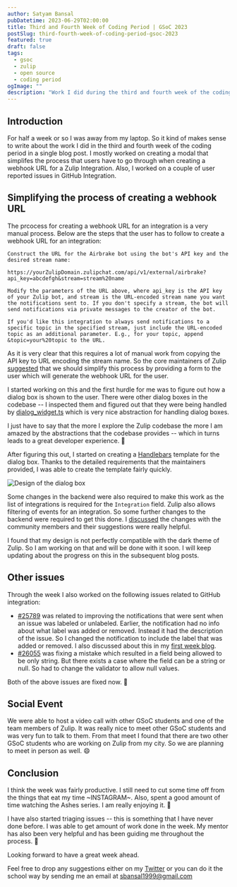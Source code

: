 ```yaml
---
author: Satyam Bansal
pubDatetime: 2023-06-29T02:00:00
title: Third and Fourth Week of Coding Period | GSoC 2023
postSlug: third-fourth-week-of-coding-period-gsoc-2023
featured: true
draft: false
tags:
  - gsoc
  - zulip
  - open source
  - coding period
ogImage: ""
description: "Work I did during the third and fourth week of the coding period for GSoC 2023."
---
```


## Introduction

For half a week or so I was away from my laptop. So it kind of makes
sense to write about the work I did in the third and fourth week of
the coding period in a single blog post. I mostly worked on creating a
modal that simplifes the process that users have to go through when
creating a webhook URL for a Zulip Integration. Also, I worked on a
couple of user reported issues in GitHub Integration.

## Simplifying the process of creating a webhook URL

The prcocess for creating a webhook URL for an integration is a very
manual process. Below are the steps that the user has to follow to
create a webhook URL for an integration:

```
Construct the URL for the Airbrake bot using the bot's API key and the desired stream name:

https://yourZulipDomain.zulipchat.com/api/v1/external/airbrake?api_key=abcdefgh&stream=stream%20name

Modify the parameters of the URL above, where api_key is the API key of your Zulip bot, and stream is the URL-encoded stream name you want the notifications sent to. If you don't specify a stream, the bot will send notifications via private messages to the creator of the bot.

If you'd like this integration to always send notifications to a specific topic in the specified stream, just include the URL-encoded topic as an additional parameter. E.g., for your topic, append &topic=your%20topic to the URL.
```

As it is very clear that this requires a lot of manual work from
copying the API key to URL encoding the stream name. So the core
maintainers of Zulip
[suggested](https://github.com/zulip/zulip/issues/25976) that we
should simplify this process by providing a form to the user which
will generate the webhook URL for the user.

I started working on this and the first hurdle for me was to figure
out how a dialog box is shown to the user. There were other dialog
boxes in the codebase -- I inspected them and figured out that they
were being handled by
[dialog_widget.ts](https://github.com/zulip/zulip/blob/main/web/src/dialog_widget.ts)
which is very nice abstraction for handling dialog boxes.

I just have to say that the more I explore the Zulip codebase the more
I am amazed by the abstractions that the codebase provides -- which in
turns leads to a great developer experience. 💙

After figuring this out, I started on creating a
[Handlebars](https://handlebarsjs.com/) template for the dialog box.
Thanks to the detailed requirements that the maintainers provided, I
was able to create the template fairly quickly.

![Design of the dialog
box](/assets/generate_url_integration_design.png)

Some changes in the backend were also required to make this work as
the list of integrations is required for the `Integration` field.
Zulip also allows filtering of events for an integration. So some
further changes to the backend were required to get this done. I
[discussed](https://chat.zulip.org/#narrow/stream/378-api-design/topic/integration.20display.20name/near/1598446)
the changes with the community members and their suggestions were
really helpful.

I found that my design is not perfectly compatible with the dark theme
of Zulip. So I am working on that and will be done with it soon. I
will keep updating about the progress on this in the subsequent blog
posts.

## Other issues

Through the week I also worked on the following issues related to
GitHub integration:

- [#25789](https://github.com/zulip/zulip/issues/25789) was related to
  improving the notifications that were sent when an issue was labeled
  or unlabeled. Earlier, the notification had no info about what label
  was added or removed. Instead it had the description of the issue.
  So I changed the notification to include the label that was added or
  removed. I also discussed about this in my [first week
  blog](http://localhost:3000/posts/first-week-of-coding-period-gsoc-2023).
- [#26055](https://github.com/zulip/zulip/issues/26055) was fixing a
  mistake which resulted in a field being allowed to be only string.
  But there exists a case where the field can be a string or null. So
  had to change the validator to allow null values.

Both of the above issues are fixed now. 🎉

## Social Event

We were able to host a video call with other GSoC students and one of
the team members of Zulip. It was really nice to meet other GSoC
students and was very fun to talk to them. From that meet I found that
there are two other GSoC students who are working on Zulip from my
city. So we are planning to meet in person as well. 😄

## Conclusion

I think the week was fairly productive. I still need to cut some time
off from the things that eat my time ~INSTAGRAM~. Also, spent a good
amount of time watching the Ashes series. I am really enjoying it. 🏏

I have also started triaging issues -- this is something that I have
never done before. I was able to get amount of work done in the week.
My mentor has also been very helpful and has been guiding me
throughout the process. 💓

Looking forward to have a great week ahead.

Feel free to drop any suggestions either on my
[Twitter](https://twitter.com/sbansal1999) or you can do it the school
way by sending me an email at
[sbansal1999@gmail.com](mailto:sbansal1999@gmail.com)

